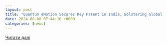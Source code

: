 ```yaml
---
layout: post
title: "Quantum eMotion Secures Key Patent in India, Bolstering Global Intellectual Property Portfolio"
date: 2024-08-08 07:44:10 +0000
categories: [news]
---
```


[Читати далі](https://www.newsfilecorp.com/release/219131/Quantum-eMotion-Secures-Key-Patent-in-India-Bolstering-Global-Intellectual-Property-Portfolio)
